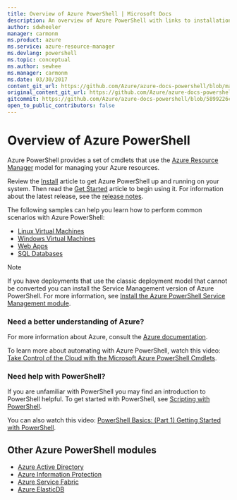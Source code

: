 ```yaml
---
title: Overview of Azure PowerShell | Microsoft Docs
description: An overview of Azure PowerShell with links to installation and configuration.
author: sdwheeler
manager: carmonm
ms.product: azure
ms.service: azure-resource-manager
ms.devlang: powershell
ms.topic: conceptual
ms.author: sewhee
ms.manager: carmonm
ms.date: 03/30/2017
content_git_url: https://github.com/Azure/azure-docs-powershell/blob/master/azureps-cmdlets-docs/ResourceManager/docs-conceptual/overview.md
original_content_git_url: https://github.com/Azure/azure-docs-powershell/blob/master/azureps-cmdlets-docs/ResourceManager/docs-conceptual/overview.md
gitcommit: https://github.com/Azure/azure-docs-powershell/blob/5899226cf95590b8dab1a76b8abbc7acd85325dc
open_to_public_contributors: false
---
```


# Overview of Azure PowerShell

Azure PowerShell provides a set of cmdlets that use the
[Azure Resource Manager](/azure/azure-resource-manager/resource-group-overview) model for managing
your Azure resources.

Review the [Install](install-azurerm-ps.md) article to get Azure PowerShell up and running on your
system. Then read the [Get Started](get-started-azureps.md) article to begin using it. For information about the latest
release, see the [release notes](release-notes-azureps.md).

The following samples can help you learn how to perform common scenarios with Azure PowerShell:

* [Linux Virtual Machines](/azure/virtual-machines/virtual-machines-linux-powershell-samples?toc=%2fpowershell%2fazure%%2ftoc.json)
* [Windows Virtual Machines](/azure/virtual-machines/virtual-machines-windows-powershell-samples?toc=%2fpowershell%2fazure%%2ftoc.json)
* [Web Apps](/azure/app-service-web/app-service-powershell-samples?toc=%2fpowershell%2fazure%%2ftoc.json)
* [SQL Databases](/azure/sql-database/sql-database-powershell-samples?toc=%2fpowershell%2fazure%%2ftoc.json)

> [!NOTE]
> If you have deployments that use the classic deployment model that cannot be converted you can
install the Service Management version of Azure PowerShell. For more information, see
[Install the Azure PowerShell Service Management module](install-azure-ps?view=azuresmps-3.7.0).

### Need a better understanding of Azure?

For more information about Azure, consult the [Azure documentation](/azure/).

To learn more about automating with Azure PowerShell, watch this video:
[Take Control of the Cloud with the Microsoft Azure PowerShell Cmdlets](https://channel9.msdn.com/Events/TechEd/NorthAmerica/2013/WAD-B305#fbid=).

### Need help with PowerShell?

If you are unfamiliar with PowerShell you may find an introduction to PowerShell helpful. To get started with PowerShell, see
[Scripting with PowerShell](https://technet.microsoft.com/library/bb978526.aspx).

You can also watch this video:
[PowerShell Basics: (Part 1) Getting Started with PowerShell](https://channel9.msdn.com/Blogs/Taste-of-Premier/PowerShellBasicsPart1).

## Other Azure PowerShell modules

* [Azure Active Directory](overview?view=azureadps-2.0)
* [Azure Information Protection](overview?view=azureipps)
* [Azure Service Fabric](overview?view=azureservicefabricps)
* [Azure ElasticDB](overview?view=azureelasticdbjobsps-0.8.33)
